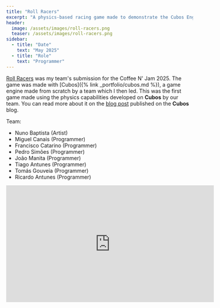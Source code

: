 ```yaml
---
title: "Roll Racers"
excerpt: "A physics-based racing game made to demonstrate the Cubos Engine physics capabilities."
header:
  image: /assets/images/roll-racers.png
  teaser: /assets/images/roll-racers.png
sidebar:
  - title: "Date"
    text: "May 2025"
  - title: "Role"
    text: "Programmer"
---
```


[Roll Racers](https://riscadoa.itch.io/ondisseia) was my team's submission
for the Coffee N' Jam 2025. The game was made with [Cubos]({% link _portfolio/cubos.md %}), a game engine made from scratch by a team which I then led. This was the first game made using the physics capabilities developed on **Cubos** by our team. You can read more about it on the [blog post](https://cubosengine.org/blog/roll-racers/) published on the **Cubos** blog.

Team:
- Nuno Baptista      (Artist)
- Miguel Canais      (Programmer)
- Francisco Catarino (Programmer)
- Pedro Simões       (Programmer)
- João Manita        (Programmer)
- Tiago Antunes      (Programmer)
- Tomás Gouveia      (Programmer)
- Ricardo Antunes    (Programmer)

<iframe width="560" height="315" src="https://www.youtube.com/embed/IckZBHa9wJg?si=CBXzl5Npx276e44x" title="YouTube video player" frameborder="0" allow="accelerometer; autoplay; clipboard-write; encrypted-media; gyroscope; picture-in-picture; web-share" referrerpolicy="strict-origin-when-cross-origin" allowfullscreen></iframe>